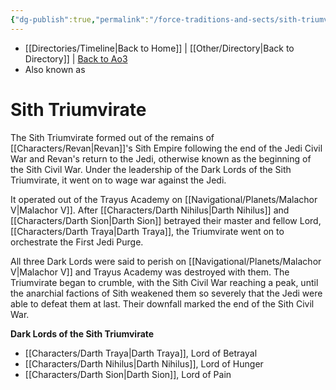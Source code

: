 ```yaml
---
{"dg-publish":true,"permalink":"/force-traditions-and-sects/sith-triumvirate/","tags":["faction"]}
---
```


- [[Directories/Timeline\|Back to Home]] | [[Other/Directory\|Back to Directory]] | [Back to Ao3](https://archiveofourown.org/works/19334440/chapters/45992584)
- Also known as
# Sith Triumvirate
The Sith Triumvirate formed out of the remains of [[Characters/Revan\|Revan]]'s Sith Empire following the end of the Jedi Civil War and Revan's return to the Jedi, otherwise known as the beginning of the Sith Civil War. Under the leadership of the Dark Lords of the Sith Triumvirate, it went on to wage war against the Jedi.

It operated out of the Trayus Academy on [[Navigational/Planets/Malachor V\|Malachor V]]. After [[Characters/Darth Nihilus\|Darth Nihilus]] and [[Characters/Darth Sion\|Darth Sion]] betrayed their master and fellow Lord, [[Characters/Darth Traya\|Darth Traya]], the Triumvirate went on to orchestrate the First Jedi Purge.

All three Dark Lords were said to perish on [[Navigational/Planets/Malachor V\|Malachor V]] and Trayus Academy was destroyed with them. The Triumvirate began to crumble, with the Sith Civil War reaching a peak, until the anarchial factions of Sith weakened them so severely that the Jedi were able to defeat them at last. Their downfall marked the end of the Sith Civil War. 

**Dark Lords of the Sith Triumvirate**
- [[Characters/Darth Traya\|Darth Traya]], Lord of Betrayal
- [[Characters/Darth Nihilus\|Darth Nihilus]], Lord of Hunger
- [[Characters/Darth Sion\|Darth Sion]], Lord of Pain
